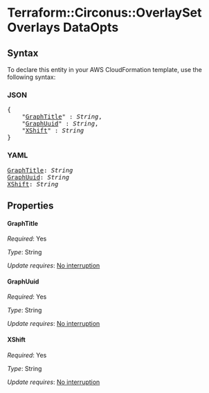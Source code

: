 # Terraform::Circonus::OverlaySet Overlays DataOpts

## Syntax

To declare this entity in your AWS CloudFormation template, use the following syntax:

### JSON

<pre>
{
    "<a href="#graphtitle" title="GraphTitle">GraphTitle</a>" : <i>String</i>,
    "<a href="#graphuuid" title="GraphUuid">GraphUuid</a>" : <i>String</i>,
    "<a href="#xshift" title="XShift">XShift</a>" : <i>String</i>
}
</pre>

### YAML

<pre>
<a href="#graphtitle" title="GraphTitle">GraphTitle</a>: <i>String</i>
<a href="#graphuuid" title="GraphUuid">GraphUuid</a>: <i>String</i>
<a href="#xshift" title="XShift">XShift</a>: <i>String</i>
</pre>

## Properties

#### GraphTitle

_Required_: Yes

_Type_: String

_Update requires_: [No interruption](https://docs.aws.amazon.com/AWSCloudFormation/latest/UserGuide/using-cfn-updating-stacks-update-behaviors.html#update-no-interrupt)

#### GraphUuid

_Required_: Yes

_Type_: String

_Update requires_: [No interruption](https://docs.aws.amazon.com/AWSCloudFormation/latest/UserGuide/using-cfn-updating-stacks-update-behaviors.html#update-no-interrupt)

#### XShift

_Required_: Yes

_Type_: String

_Update requires_: [No interruption](https://docs.aws.amazon.com/AWSCloudFormation/latest/UserGuide/using-cfn-updating-stacks-update-behaviors.html#update-no-interrupt)

